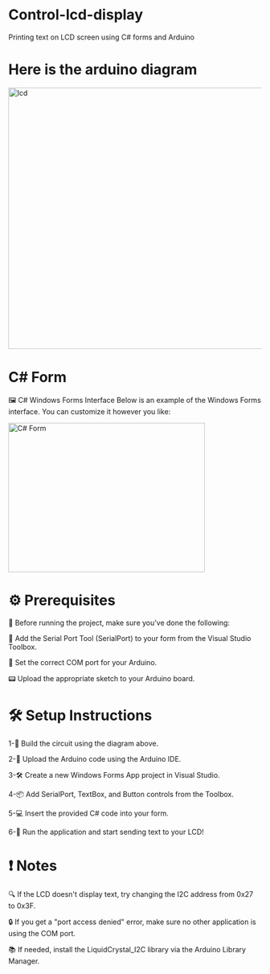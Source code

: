 # Control-lcd-display
Printing text on LCD screen using C# forms and Arduino  


# Here is the arduino diagram



<img width="1596" height="520" alt="lcd" src="https://github.com/user-attachments/assets/d83e189a-ff3a-4913-8313-fd0e8dcf098e" />




# C# Form 
🖼️ C# Windows Forms Interface Below is an example of the Windows Forms interface. You can customize it however you like:

<img width="391" height="297" alt="C# Form" src="https://github.com/user-attachments/assets/b5efbeff-65f6-4e90-a583-96ed4d4ca2ce" />




# ⚙️ Prerequisites

🚨 Before running the project, make sure you’ve done the following:

🧩 Add the Serial Port Tool (SerialPort) to your form from the Visual Studio Toolbox.

🔌 Set the correct COM port for your Arduino.

📟 Upload the appropriate sketch to your Arduino board.









# 🛠️ Setup Instructions


1-🔧 Build the circuit using the diagram above.

2-💾 Upload the Arduino code using the Arduino IDE.

3-🛠️ Create a new Windows Forms App project in Visual Studio.

4-📦 Add SerialPort, TextBox, and Button controls from the Toolbox.

5-💻 Insert the provided C# code into your form.

6-🚀 Run the application and start sending text to your LCD!





# ❗️ Notes
🔍 If the LCD doesn't display text, try changing the I2C address from 0x27 to 0x3F.

🔒 If you get a "port access denied" error, make sure no other application is using the COM port.

📚 If needed, install the LiquidCrystal_I2C library via the Arduino Library Manager.
